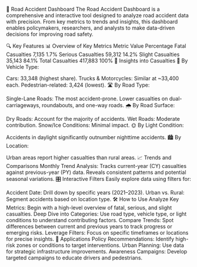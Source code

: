 🚗 Road Accident Dashboard
The Road Accident Dashboard is a comprehensive and interactive tool designed to analyze road accident data with precision. From key metrics to trends and insights, this dashboard enables policymakers, researchers, and analysts to make data-driven decisions for improving road safety.

🔍 Key Features
📊 Overview of Key Metrics
Metric	Value	Percentage
Fatal Casualties	7,135	1.7%
Serious Casualties	59,312	14.2%
Slight Casualties	35,143	84.1%
Total Casualties	417,883	100%
🚦 Insights into Casualties
🚗 By Vehicle Type:

Cars: 33,348 (highest share).
Trucks & Motorcycles: Similar at ~33,400 each.
Pedestrian-related: 3,424 (lowest).
🛣️ By Road Type:

Single-Lane Roads: The most accident-prone.
Lower casualties on dual-carriageways, roundabouts, and one-way roads.
🌧️ By Road Surface:

Dry Roads: Account for the majority of accidents.
Wet Roads: Moderate contribution.
Snow/Ice Conditions: Minimal impact.
🌞 By Light Condition:

Accidents in daylight significantly outnumber nighttime accidents.
🏙️ By Location:

Urban areas report higher casualties than rural areas.
📈 Trends and Comparisons
Monthly Trend Analysis:
Tracks current-year (CY) casualties against previous-year (PY) data.
Reveals consistent patterns and potential seasonal variations.
🎛️ Interactive Filters
Easily explore data using filters for:

Accident Date: Drill down by specific years (2021–2023).
Urban vs. Rural: Segment accidents based on location type.
🛠️ How to Use
Analyze Key Metrics: Begin with a high-level overview of fatal, serious, and slight casualties.
Deep Dive into Categories: Use road type, vehicle type, or light conditions to understand contributing factors.
Compare Trends: Spot differences between current and previous years to track progress or emerging risks.
Leverage Filters: Focus on specific timeframes or locations for precise insights.
🎯 Applications
Policy Recommendations: Identify high-risk zones or conditions to target interventions.
Urban Planning: Use data for strategic infrastructure improvements.
Awareness Campaigns: Develop targeted campaigns to educate drivers and pedestrians.

